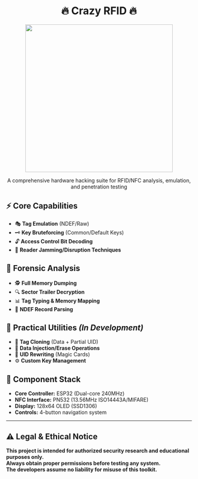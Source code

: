 <h1 align="center">🔥 Crazy RFID 🔥</h1>

<p align="center">
  <img src="CrazyRFID/image.jpg"  width="400">
</p>

<p align="center">
A comprehensive hardware hacking suite for RFID/NFC analysis, emulation, and penetration testing
</p>

## ⚡ Core Capabilities
- 🎭 **Tag Emulation** (NDEF/Raw)
- 🗝️ **Key Bruteforcing** (Common/Default Keys)
- 🔓 **Access Control Bit Decoding**
- 📡 **Reader Jamming/Disruption Techniques**

## 🧪 Forensic Analysis
- 🕵️ **Full Memory Dumping**
- 🔍 **Sector Trailer Decryption**
- 📊 **Tag Typing & Memory Mapping**
- 🧩 **NDEF Record Parsing**

## 🔧 Practical Utilities *(In Development)*
- 🧬 **Tag Cloning** (Data + Partial UID)
- 💾 **Data Injection/Erase Operations**
- 📛 **UID Rewriting** (Magic Cards)
- ⚙️ **Custom Key Management**

## 🧱 Component Stack
- **Core Controller:** ESP32 (Dual-core 240MHz)
- **NFC Interface:** PN532 (13.56MHz ISO14443A/MIFARE)
- **Display:** 128x64 OLED (SSD1306)
- **Controls:** 4-button navigation system

---

## ⚠️ Legal & Ethical Notice

**This project is intended for authorized security research and educational purposes only.**  
**Always obtain proper permissions before testing any system.**  
**The developers assume no liability for misuse of this toolkit.**
